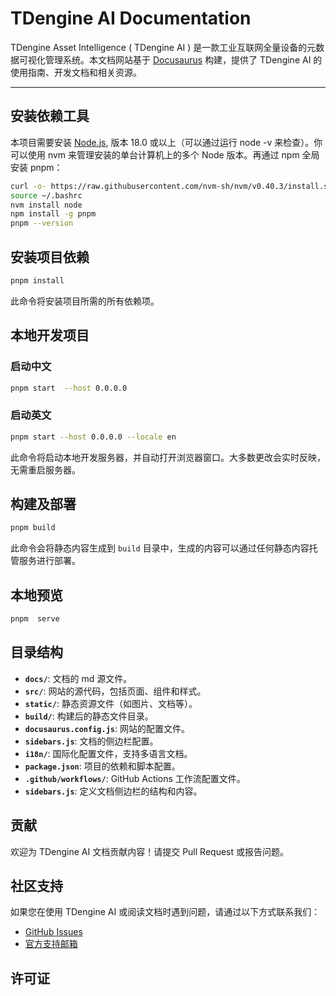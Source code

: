 # TDengine AI Documentation

TDengine Asset Intelligence ( TDengine AI ) 是一款工业互联网全量设备的元数据可视化管理系统。本文档网站基于 [Docusaurus](https://docusaurus.io/) 构建，提供了 TDengine AI 的使用指南、开发文档和相关资源。

---

## 安装依赖工具

本项目需要安装 [Node.js](https://nodejs.org/), 版本 18.0 或以上（可以通过运行 node -v 来检查）。你可以使用 nvm 来管理安装的单台计算机上的多个 Node 版本。再通过 npm 全局安装 pnpm：

```bash
curl -o- https://raw.githubusercontent.com/nvm-sh/nvm/v0.40.3/install.sh | bash
source ~/.bashrc
nvm install node
npm install -g pnpm
pnpm --version
```

## 安装项目依赖

```bash
pnpm install  
```

此命令将安装项目所需的所有依赖项。

## 本地开发项目

### 启动中文

```bash
pnpm start  --host 0.0.0.0
```

### 启动英文

```bash
pnpm start --host 0.0.0.0 --locale en
```

此命令将启动本地开发服务器，并自动打开浏览器窗口。大多数更改会实时反映，无需重启服务器。

## 构建及部署

```bash
pnpm build
```

此命令会将静态内容生成到 `build` 目录中，生成的内容可以通过任何静态内容托管服务进行部署。

## 本地预览

```bash
pnpm  serve 
```

## 目录结构

- **`docs/`**: 文档的 md 源文件。
- **`src/`**: 网站的源代码，包括页面、组件和样式。
- **`static/`**: 静态资源文件（如图片、文档等）。
- **`build/`**: 构建后的静态文件目录。
- **`docusaurus.config.js`**: 网站的配置文件。
- **`sidebars.js`**: 文档的侧边栏配置。
- **`i18n/`**: 国际化配置文件，支持多语言文档。
- **`package.json`**: 项目的依赖和脚本配置。
- **`.github/workflows/`**: GitHub Actions 工作流配置文件。
- **`sidebars.js`**: 定义文档侧边栏的结构和内容。



## 贡献

欢迎为 TDengine AI 文档贡献内容！请提交 Pull Request 或报告问题。

## 社区支持

如果您在使用 TDengine AI 或阅读文档时遇到问题，请通过以下方式联系我们：
- [GitHub Issues](https://github.com/taosdata/tdengine-ai-docs/issues)
- [官方支持邮箱](mailto:it@taosdata.com)

## 许可证
